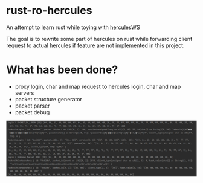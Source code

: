 # rust-ro-hercules

An attempt to learn rust while toying with [herculesWS](https://github.com/HerculesWS/Hercules)

The goal is to rewrite some part of hercules on rust while forwarding client request to actual hercules if feature are not implemented in this project.

# What has been done?
- proxy login, char and map request to hercules login, char and map servers
- packet structure generator
- packet parser
- packet debug

![packets](img/packet_analyzer.PNG)